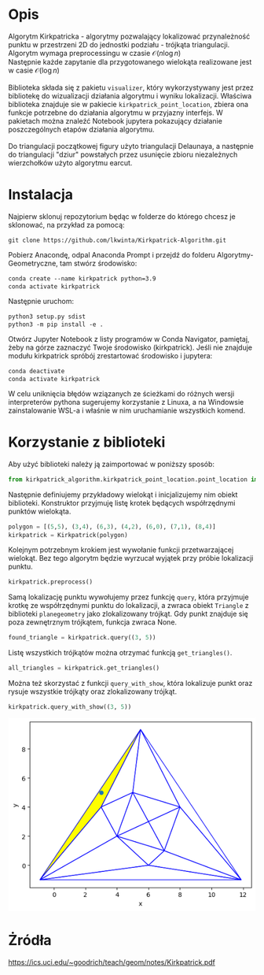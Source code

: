 # Opis
Algorytm Kirkpatricka - algorytmy pozwalający lokalizować przynależność punktu w przestrzeni 2D do jednostki podziału - trójkąta triangulacji. <br>
Algorytm wymaga preprocessingu w czasie $\mathcal{O}(n \log{}n)$ <br>
Następnie każde zapytanie dla przygotowanego wielokąta realizowane jest w casie $\mathcal{O}(\log{}n)$
<br>
<br>
Biblioteka składa się z pakietu `visualizer`, który wykorzystywany jest przez bibliotekę do wizualizacji działania algorytmu i wyniku lokalizacji. Właściwa biblioteka znajduje sie w pakiecie `kirkpatrick_point_location`, zbiera ona funkcje potrzebne do działania algorytmu w przyjazny interfejs. W pakietach można znaleźć 
Notebook jupytera pokazujący działanie poszczególnych etapów działania algorytmu.
<br>
<br>
Do triangulacji początkowej figury użyto triangulacji Delaunaya, a następnie do triangulacji "dziur" powstałych przez usunięcie zbioru niezależnych wierzchołków użyto algorytmu earcut.

# Instalacja

Najpierw sklonuj repozytorium będąc w folderze do którego chcesz je sklonować, na przykład za pomocą:

```
git clone https://github.com/lkwinta/Kirkpatrick-Algorithm.git
```

Pobierz Anacondę, odpal Anaconda Prompt i przejdź do folderu Algorytmy-Geometryczne, tam stwórz środowisko:

```
conda create --name kirkpatrick python=3.9
conda activate kirkpatrick
```

Następnie uruchom:

```
python3 setup.py sdist
python3 -m pip install -e .
```
Otwórz Jupyter Notebook z listy programów w Conda Navigator, pamiętaj, żeby na górze zaznaczyć Twoje środowisko (kirkpatrick). Jeśli nie znajduje modułu kirkpatrick spróbój zrestartować środowisko i jupytera:
```
conda deactivate
conda activate kirkpatrick
```


W celu uniknięcia błędów wziązanych ze ścieżkami do różnych wersji interpreterów pythona sugerujemy korzystanie z Linuxa, a na Windowsie zainstalowanie WSL-a i właśnie w nim uruchamianie wszystkich komend.

# Korzystanie z biblioteki

Aby użyć biblioteki należy ją zaimportować w poniższy sposób:
```py
from kirkpatrick_algorithm.kirkpatrick_point_location.point_location import Kirkpatrick
```
Następnie definiujemy przykładowy wielokąt i inicjalizujemy nim obiekt biblioteki. Konstruktor przyjmuję listę krotek będących współrzędnymi punktów wielokąta.
```py
polygon = [(5,5), (3,4), (6,3), (4,2), (6,0), (7,1), (8,4)]
kirkpatrick = Kirkpatrick(polygon)
```
Kolejnym potrzebnym krokiem jest wywołanie funkcji przetwarzającej wielokąt. Bez tego algorytm będzie wyrzucał wyjątek przy próbie lokalizacji punktu.
```py
kirkpatrick.preprocess()
```
Samą lokalizację punktu wywołujemy przez funkcję `query`, która przyjmuje krotkę ze współrzędnymi punktu do lokalizacji, a zwraca obiekt `Triangle` z biblioteki `planegeometry` jako zlokalizowany
trójkąt. Gdy punkt znajduje się poza zewnętrznym trójkątem, funkcja zwraca None.
```py
found_triangle = kirkpatrick.query((3, 5))
```
Listę wszystkich trójkątów można otrzymać funkcją `get_triangles()`.
```py
all_triangles = kirkpatrick.get_triangles()
```
Można też skorzystać z funkcji `query_with_show`, która lokalizuje punkt oraz rysuje wszystkie trójkąty oraz zlokalizowany trójkąt.
```py
kirkpatrick.query_with_show((3, 5))
```
![Wizualizacja generowana przez powyższy kod](query_example.png)

# Żródła
https://ics.uci.edu/~goodrich/teach/geom/notes/Kirkpatrick.pdf
